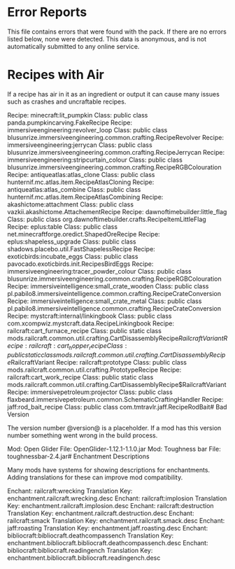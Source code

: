 # Error Reports

This file contains errors that were found with the pack. If there are no errors
listed below, none were detected. This data is anonymous, and is not
automatically submitted to any online service.

# Recipes with Air

If a recipe has air in it as an ingredient or output it can cause many issues
such as crashes and uncraftable recipes.

Recipe: minecraft:lit_pumpkin Class: public class panda.pumpkincarving.FakeRecipe
Recipe: immersiveengineering:revolver_loop Class: public class blusunrize.immersiveengineering.common.crafting.RecipeRevolver
Recipe: immersiveengineering:jerrycan Class: public class blusunrize.immersiveengineering.common.crafting.RecipeJerrycan
Recipe: immersiveengineering:stripcurtain_colour Class: public class blusunrize.immersiveengineering.common.crafting.RecipeRGBColouration
Recipe: antiqueatlas:atlas_clone Class: public class hunternif.mc.atlas.item.RecipeAtlasCloning
Recipe: antiqueatlas:atlas_combine Class: public class hunternif.mc.atlas.item.RecipeAtlasCombining
Recipe: akashictome:attachment Class: public class vazkii.akashictome.AttachementRecipe
Recipe: dawnoftimebuilder:little_flag Class: public class org.dawnoftimebuilder.crafts.RecipeItemLittleFlag
Recipe: eplus:table Class: public class net.minecraftforge.oredict.ShapedOreRecipe
Recipe: eplus:shapeless_upgrade Class: public class shadows.placebo.util.FastShapelessRecipe
Recipe: exoticbirds:incubate_eggs Class: public class pavocado.exoticbirds.init.RecipesBirdEggs
Recipe: immersiveengineering:tracer_powder_colour Class: public class blusunrize.immersiveengineering.common.crafting.RecipeRGBColouration
Recipe: immersiveintelligence:small_crate_wooden Class: public class pl.pabilo8.immersiveintelligence.common.crafting.RecipeCrateConversion
Recipe: immersiveintelligence:small_crate_metal Class: public class pl.pabilo8.immersiveintelligence.common.crafting.RecipeCrateConversion
Recipe: mystcraft:internal/linkingbook Class: public class com.xcompwiz.mystcraft.data.RecipeLinkingbook
Recipe: railcraft:cart_furnace_recipe Class: public static class mods.railcraft.common.util.crafting.CartDisassemblyRecipe$RailcraftVariant
Recipe: railcraft:cart_hopper_recipe Class: public static class mods.railcraft.common.util.crafting.CartDisassemblyRecipe$RailcraftVariant
Recipe: railcraft:prototype Class: public class mods.railcraft.common.util.crafting.PrototypeRecipe
Recipe: railcraft:cart_work_recipe Class: public static class mods.railcraft.common.util.crafting.CartDisassemblyRecipe$RailcraftVariant
Recipe: immersivepetroleum:projector Class: public class flaxbeard.immersivepetroleum.common.SchematicCraftingHandler
Recipe: jaff:rod_bait_recipe Class: public class com.tmtravlr.jaff.RecipeRodBait# Bad Version

The version number @version@ is a placeholder. If a mod has this version number
something went wrong in the build process.

Mod: Open Glider File: OpenGlider-1.12.1-1.1.0.jar
Mod: Toughness bar File: toughnessbar-2.4.jar# Enchantment Descriptions

Many mods have systems for showing descriptions for enchantments. Adding
translations for these can improve mod compatibility.

Enchant: railcraft:wrecking Translation Key: enchantment.railcraft.wrecking.desc
Enchant: railcraft:implosion Translation Key: enchantment.railcraft.implosion.desc
Enchant: railcraft:destruction Translation Key: enchantment.railcraft.destruction.desc
Enchant: railcraft:smack Translation Key: enchantment.railcraft.smack.desc
Enchant: jaff:roasting Translation Key: enchantment.jaff.roasting.desc
Enchant: bibliocraft:bibliocraft.deathcompassench Translation Key: enchantment.bibliocraft.bibliocraft.deathcompassench.desc
Enchant: bibliocraft:bibliocraft.readingench Translation Key: enchantment.bibliocraft.bibliocraft.readingench.desc